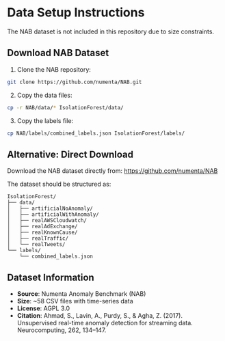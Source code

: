 # Data Setup Instructions

The NAB dataset is not included in this repository due to size constraints.

## Download NAB Dataset

1. Clone the NAB repository:
```bash
git clone https://github.com/numenta/NAB.git
```

2. Copy the data files:
```bash
cp -r NAB/data/* IsolationForest/data/
```

3. Copy the labels file:
```bash
cp NAB/labels/combined_labels.json IsolationForest/labels/
```

## Alternative: Direct Download

Download the NAB dataset directly from:
https://github.com/numenta/NAB

The dataset should be structured as:
```
IsolationForest/
├── data/
│   ├── artificialNoAnomaly/
│   ├── artificialWithAnomaly/
│   ├── realAWSCloudwatch/
│   ├── realAdExchange/
│   ├── realKnownCause/
│   ├── realTraffic/
│   └── realTweets/
└── labels/
    └── combined_labels.json
```

## Dataset Information

- **Source**: Numenta Anomaly Benchmark (NAB)
- **Size**: ~58 CSV files with time-series data
- **License**: AGPL 3.0
- **Citation**: Ahmad, S., Lavin, A., Purdy, S., & Agha, Z. (2017). Unsupervised real-time anomaly detection for streaming data. Neurocomputing, 262, 134–147.
